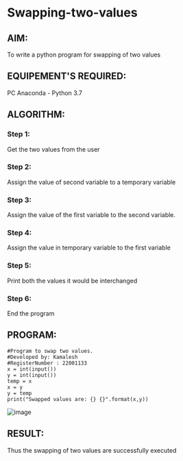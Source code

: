 # Swapping-two-values
## AIM:
To write a python program for swapping of two values
## EQUIPEMENT'S REQUIRED: 
PC
Anaconda - Python 3.7
## ALGORITHM: 
### Step 1:
Get the two values from the user
### Step 2: 
Assign the value of second variable to a temporary variable 
### Step 3: 
Assign the value of the first variable to the second variable.
### Step 4:  
Assign the value in temporary variable to the first variable
### Step 5: 
Print both the values it would be interchanged
### Step 6: 
End the program
## PROGRAM:
```
#Program to swap two values.
#Developed by: Kamalesh
#RegisterNumber : 22001133
x = int(input())
y = int(input())
temp = x
x = y
y = temp
print("Swapped values are: {} {}".format(x,y))

```
![image](https://github.com/Rahulv2005/Swapping-two-values/assets/152600335/c1cfd57f-9ab5-4d0b-9751-85e78d0deb5c)



## RESULT:
Thus the swapping of two values are successfully executed



